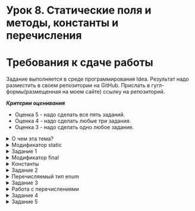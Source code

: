 # Урок 8. Статические поля и методы, константы и перечисления


# Требования к сдаче работы
Задание выполняется в среде программирования Idea. Результат надо разместить в своем репозитории на GitHub.
Прислать в гугл-формы(размещенная на моем сайте) ссылку на репозиторий.


***Критерии оценивания***
* Оценка 5 - надо сделать все пять заданий.
* Оценка 4 - надо сделать любые три задания.
* Оценка 3 - надо сделать одно любое задание.

<details>

<summary>О чем эта тема?</summary>

> Вы уже знакомы с модификаторами доступа ```public```, ```private```, 
> ```protected```, ```default```. > В Java есть ещё одна группа 
> ключевых слов, которую принято называть другими модификаторами (англ. non-access modifiers — «модификаторы не-доступа»). Они уведомляют JVM об особом поведении класса, метода или переменной. 

![S3_02_1695902792.png](L8%2FS3_02_1695902792.png)

В этой теме вы изучите два самых популярных модификатора этой группы 
— ```final``` и ```static```. 
А ещё вы узнаете: 
- какие есть особенности при работе со ```static```-полями и методами;
-  что такое enum и для чего он используется;
- как создать своё перечисление и использовать его элементы в конструкции ```switch```;
- как объявить константу.
</details>

<details>

<summary>Модификатор static</summary>

# Модификатор static

Вы уже встречали модификатор ```static``` (англ. «статический», «неподвижный»), 
когда объявляли метод ```main()```. Из этого урока вы узнаете, 
почему ```static``` обязателен для ```main()```, 
в каких случаях его нужно применять к другим методам и что будет, 
если добавить ```static``` в объявлении переменной.

## Переменная с модификатором static
Переменная, объявленная внутри класса с модификатором ```static```, называется **статической**, 
потому что она привязана исключительно к самому классу и существует независимо от 
его экземпляров. 

Если значение обычной переменной можно менять у каждого из объектов 
по отдельности, то статическая переменная является общей для всех экземпляров класса. 

Это значит, что:
- внутри класса существует только одна копия статической переменной;
- на её значение ссылаются все экземпляры класса;
- если изменить значение статической переменной, оно изменится у всех объектов класса.

Чтобы сделать переменную статической, при её объявлении нужно добавить слово ```static```. 
Модификатор доступа может быть любым: public, private или protected. 
Например, создадим статическую переменную, которая будет хранить значение, 
равное количеству крыльев у класса ```Bird``` (англ. «птица»):
```java
public class Bird {
    public static int numberOfWings = 2;
}
```
Теперь у экземпляров класса ```Bird``` будет по два крыла. 
Если мы увеличим значение статической переменной ```numberOfWings``` в два раза,
то количество крыльев удвоится одновременно у всех объектов. 
А без модификатора ```static``` нам пришлось бы менять значение переменной 
в каждом из них по отдельности. Или останавливать программу, вносить правку в код 
и запускать всё заново.

Обращаться к статическим переменным нужно через имя класса — в формате

```<имя класса>.<имя переменной>```. 

Ведь статическая переменная относится не к конкретному экземпляру, а к самому классу:

```java
public class Practicum {

    public static void main(String[] args) {
        Bird.numberOfWings = 4;
    }
}
```

Теперь добавим в класс ```Bird``` статическую переменную `count` и будем увеличивать её 
значение на единицу при создании нового объекта. 

Так как переменная `count` **статическая**, при создании нового объекта в конструкторе класса `Bird` её значение не перезаписывается заново, а увеличивается на единицу:

Запустите код. Затем уберите ключевое слово static и проверьте, изменился ли результат.

```java
public class Practicum {
    public static void main(String[] args) {

        Bird tweety = new Bird();
        Bird pepper = new Bird();
        Bird flossie = new Bird();
    }
}

class Bird {

    private static int count = 0;

    Bird() {
        count++;
        System.out.println("Количество созданных объектов: " + count);
    }
}
```
```commandline
Результат
Количество созданных объектов: 1

Количество созданных объектов: 2

Количество созданных объектов: 3
```
Итак, переменную нужно делать **статической**, если:
- её значение не зависит от объектов (например, в коде будильника «Бодрое утро»
всем объектам пригодится одинаковый параметр — название приложения, 
поэтому его можно записать в статическую переменную ```static String nameOfApp = "Бодрое утро");```
- её значение будет совместно использоваться всеми объектами одного класса (например, в статической переменной удобно хранить переключатель состояния персонажей: если в компьютерной игре применить к противникам эффект заморозки, все они должны одновременно замереть).

## Метод с модификатором static
```Static```-метод так же, как и ```static```-переменная, принадлежит классу, 
а не конкретному экземпляру, и может использоваться без создания объекта. 
Для того чтобы создать свой статический метод, достаточно при его объявлении 
добавить ключевое слово ```static```:

```java
public static void method() {
} 
```
Внутри класса к **статическому** методу можно обратиться так же, как к обычному, — по имени. 
А для внешнего вызова можно обратиться через имя класса ```<имя класса>.<имя метода>```.

Например, у класса ```Integer``` есть статический метод ```max(int a, int b)```, 
который определяет наибольшее из двух переданных чисел. Вот как его можно применить в коде:
```java
public class Practicum {

    public static void main(String[] args) {
        int max = Integer.max(5, 7);

        System.out.println(max);
    }
}
```

Чаще всего статические методы применяются в утилитарных _(англ. utility — «полезный»)_ 
задачах — они отвечают за выполнение полезных действий, которые не меняют состояние объекта. 
Например, в стандартной библиотеке Java есть класс ```Arrays``` (англ. «множества»). 

Внутри него можно найти статические методы для работы с массивами: сортировку, поиск, сравнение и другие. 
Представим, что у нас есть массив ```int[] buses``` (англ. _bus_ — «автобус») с номерами междугородных автобусов,
которые ездят из Ярославля в Кострому. 
Для вывода на экран всех значений воспользуемся статическим методом ```Arrays.toString(int[] a)```:

```java
import java.util.Arrays;

public class Practicum {

    public static void main(String[] args) {
        int[] buses = {123, 29, 500, 738, 960};
        System.out.println(Arrays.toString(buses));
    }
}
```

## Ограничения статических методов
1. >Статический метод может обращаться только к статическим переменным или методам
```java
public class Practicum {
    String aphorism = "Не рискуя, мы рискуем в сто раз больше.";

    public static void main(String[] args) {
        System.out.println(aphorism);
    }
}
```
Если запустить этот код, то будет получена ошибка. Нестатическая переменная `aphorism` так же, 
как и любая обычная переменная класса, находится внутри объекта. 
Обратиться к ней можно только через ссылку на этот экземпляр. 
А при вызове статического метода ссылка на объект не передаётся. 
Поэтому программа завершилась с ошибкой: “Non-static field ```aphorism``` cannot be referenced from a static context” 
(англ. «На нестатическое поле ```aphorism``` нельзя ссылаться из статического контекста»). 

Если сделать обычную переменную aphorism (англ. «афоризм») статической и запустить код ещё раз, то ошибки уже не будет.
```java
public class Practicum {
    static String aphorism = "Не рискуя, мы рискуем в сто раз больше.";

    public static void main(String[] args) {
        System.out.println(aphorism);
    }
}
```

2. > @Override и static несовместимы

Ещё одно правило: переопределять статические методы нельзя. 
Но вы можете объявить статический метод с одинаковой сигнатурой в родительском классе и классе-наследнике. 
Это один из вариантов сокрытия (_hiding_) — вы уже сталкивались с этим явлением в теме про наследование.

3. > Ключевые слова ```this``` и ```super``` запрещены в ```static```-методах

И последнее ограничение: внутри статического метода нельзя использовать ключевые слова ```this``` и ```super```. 
Потому что они относятся к конкретным объектам класса, 
а ```static```-методы — к самому классу.

Предположим, нам нужно создать класс для хранения фамилии и имени.
И в нём должен быть метод ```parse```, который на вход принимает строку, 
а на выходе возвращает объект класса ```PersonName```.

```java
public class PersonName {

    private String lastName;
    private String firstName;

    // возвращает PersonName из заданной строки:
    public static PersonName parse(String fullName) {
        /* Метод разделяет (англ. split) строку по символу пробела.
        В результате в переменной parts будет массив из двух элементов: фамилия, имя*/ 
        String[] parts = fullName.split(" "); 

        this.lastName = parts[0];
        this.firstName = parts[1];
        
        return this;
    }
}

```

Такой код не скомпилируется. 
Возникнет ошибка: “```PersonName.this``` cannot be referenced from a static context” 
(англ. «Нельзя ссылаться из статического контекста на ```PersonName.this```»).
Чтобы этот код выполнился, необходимо добавить явное создание объекта:

```java
public class Practicum {

    public static void main(String[] args) {
        PersonName name = PersonName.parse("Добронравова Юлия");

        System.out.println(name.getFullName());
    }
}

class PersonName {

    private String lastName;
    private String firstName;

    public PersonName(String lastName, String firstName) {
        this.lastName = lastName;
        this.firstName = firstName;
    }

    public String getFullName() {
        return lastName + " " + firstName;
    }

    public String getFirstName() {
        return firstName;
    }

    // возвращает PersonName из заданной строки:
    public static PersonName parse(String fullName) {
        String[] parts = fullName.split(" ");

        return new PersonName(parts[0], parts[1]);
    }
}
```

## Статический импорт

К переменным и методам с модификатором ```static``` можно обращаться ещё одним способом —
через **_статический импорт_** (англ. ```static import```). 
Благодаря ему со статическими переменными и методами другого класса можно работать как с внутренними.

Например, в этой программе для вычисления площади круга 
мы обращаемся к статической переменной PI на уровне класса:

```java
public class Practicum {
   public static void main(String args[]) {
      int radius = 5;
      double area = Math.PI * (radius * radius); // обращение к переменной PI
      System.out.println("Площадь круга равна: " + area);
   }
}
```
А вот эта же программа, но со статическим импортом:

```java
import static java.lang.Math.PI;

public class Practicum {
   public static void main(String args[]) {
      int radius = 5;
      double area = **PI** * (radius * radius); // обращение к переменной PI
      System.out.println("Площадь круга равна: " + area);
   }
}
```

Благодаря статическому импорту мы смогли обратиться к статической переменной ```PI``` не через класс, а как к обычной переменной. 

Будьте аккуратны: излишне частое использование статического импорта внутри одного куска кода может
сделать программу нечитаемой и неподдерживаемой. 
Используйте ```import static```, только когда вам нужен частый доступ к статическим членам из одного или двух классов. 

## Модификатор ```static``` перед методом ```main()```

JVM выполняет код, начиная с метода ```main()``` — это одно из основных соглашений, принятых разработчиками. 
Если бы не ```main()```, нам приходилось бы для каждой программы указывать метод старта. 

А слово ```static``` необходимо для того, чтобы проект мог запускаться без объектов. 
Иначе нужно было бы каждую программу сопровождать пояснениями о том, какие параметры передавать в конструкторы экземпляров. 

Каждый из модификаторов метода ```public static void main(String[] args)``` обязателен. 
Если не указать ```static```, программа будет скомпилирована без каких-либо ошибок.
Но потом, во время выполнения, JVM будет искать метод `main()` с уровнем доступа `public`, статический,
с типом возвращаемого значения `void` и массивом `String` в качестве аргумента. 

Если такой метод не будет найден, выполнение прервётся с ошибкой: 
“Main method not found in class `A`, please define the main method as: `public static void main(String[] args)`”
(англ. «Ошибка: основной метод не найден в классе `A`. Пожалуйста, определите основной метод как: 
`public static void main(String[] args)`»).



</details>

<details>

<summary>Задание 1</summary>

>Перед вами кусок кода компьютерной игры про Средневековье. 
> В ней есть много разных локаций, в том числе — смешанные леса с хвойными и лиственными деревьями. 
> Вам нужно создать симулятор такого леса, поселить в нём зайцев-беляков. 
> Обратите внимание, что цвет шести у всех зайцев  ```color``` меняется в зависимости от времени года 
> ```season```: зимой — белый, летом — серо-рыжий.
- класс `Practicum`
```java
import java.util.ArrayList;

public class Practicum {

    public static void main(String[] args) {
        ArrayList<MountainHare> hares = new ArrayList<>();
        hares.add(new MountainHare(4, 4.4, 120));
        hares.add(new MountainHare(7, 3.6, 150));
        hares.add(new MountainHare(1, 2.3, 100));

        System.out.println("В лесу лето!");
        // создайте объект "летний лес с зайцами"
       
        System.out.println("Список зайцев:");
        // напечатайте список всех зайцев

        System.out.println("В лесу зима!");
        // поменяйте время года на зиму

		System.out.println("Список зайцев:");
        // напечатайте список всех зайцев
    }

}
```

- класс `MountainHare`
```java
public class MountainHare {

    // добавьте переменные и конструктор

    @Override
    public String toString() {
        return "Заяц-беляк: " +
            "age=" + age +
            ", weight=" + weight +
            ", jumpLength=" + jumpLength +
            ", color=" + color +
            '.';
    }
}
```

- класс `Forest`
```java
import java.util.ArrayList;

public class Forest {
private ArrayList<MountainHare> hares;

    // объявите недостающие переменные и добавьте конструктор

    // добавьте метод setSeason(String newSeason)
    // в этом методе реализуйте логику смены цвета шубок зайцев-беляков

	    // добавьте метод printHares()
    
}
```
### Подсказки

- Так как цвет шерсти у всех зайцев одинаковый и меняется одновременно, 
переменная `color` должна быть статической. А остальные параметры индивидуальны для каждого зайца.
- Время года одинаково для всех лесов смешанного типа, 
поэтому переменная `season` должна быть статической. 
Чтобы запретить смену времени года без изменения цвета шубок, 
необходимо объявить эту переменную с модификатором `private`.
- Метод `setSeason(String newSeason)` должен быть статическим,
так как смена времени года не зависит от конкретного объекта леса. 
В этом методе реализуйте логику смены цвета шубок зайцев-беляков: 
если время года — `"зима"`, то цвет зайцев — `"белый"`, а иначе — `"серо-рыжий"`.
- Команда автогенерации `alt+Insert` (`⌘ + N`— для Mac OS X) поможет с конструкторами и сеттером.
- Печать списка зайцев можно реализовать с помощью цикла `for` по списку `(MountainHare hare : hares)`.
- Для того чтобы создать летний лес, воспользуйтесь сеттером и поменяйте сезон на `"лето"`.

</details>

<details>

<summary>Модификатор final</summary>

Одни элементы кода могут обновлять свои значения — например, обычные и ```static```-переменные,
а другие должны оставаться неизменными. Для всего, что в программе менять нельзя, 
есть модификатор ```final``` (англ. «окончательный»).
Рассмотрим разницу между обычной переменной и ```final``` на примере птиц. 
Живая птица находится в постоянном движении. Она летает, поёт и меняет цвет оперения. 
Эти характеристики удобнее всего хранить в обычных переменных.
Другое дело — бронзовая птица. Статуэтки не меняются, и в этом их ценность. 
Если мы хотим, чтобы такая птица «застыла» в нашем коде, 
её положение нужно записать в `final`-переменную.

### Переменная с модификатором `final`
Если при объявлении переменной добавить модификатор `final`,
то после инициализации её значение станет окончательным — изменить его будет нельзя. Например:

```java
public class Practicum {
 
    public static void main(String[] args) {
        final String figureOfEarth = "spherical"; // инициализация final-переменной 
        figureOfEarth = "flat"; // попытка изменить значение final-переменной

        System.out.println(figureOfEarth);
    }
}

```
Такая программа вызовет ошибку, поскольку идет попытка присвоить новое значение `final`-переменной.
```
submission/Practicum.java:5: error: cannot assign a value to final variable figureOfEarth

        figureOfEarth = "flat"; // попытка изменить значение final-переменной

        ^

1 error
```
> Мы попытались присвоить переменной `figureOfEarth` (от англ. «форма Земли») 
> новое значение `"flat"`, и программа завершила работу с ошибкой. 
> Потому что `figureOfEarth` — это `final`-переменная, а значит, она может быть проинициализирована только один раз.


Для переменных с примитивным типом это правило работает всегда. Если же `final`-переменная ссылается на объект,
то ситуация более сложная:
- состояние объекта менять можно;
- а вот присваивать `final`-переменной другой объект нельзя.

Запустите программу и посмотрите, как меняется состояние объекта,
на который ссылается `final`-переменная `incomeBook` (от англ. «книга доходов»):
```java
import java.util.ArrayList;
import java.util.List;

public class Practicum {

    public static void main(String[] args) {
				
				// инициализация final-переменной:
        final List<Integer> incomeBook = new ArrayList<>();
        
        System.out.println(sum(incomeBook));

        // изменение состояния объекта:
        incomeBook.add(4300);
        incomeBook.add(1500);

        System.out.println(sum(incomeBook));
    }

    public static int sum(List<Integer> list) {
        int sum = 0;

        for (int i : list) {
            sum = sum + i;
        }

        return sum;
    }
}

```
Попробуем переменной `incomeBook` после её инициализации присвоить другой объект.
Например, добавим строку: `incomeBook` = new ArrayList<>();.
```java
import java.util.ArrayList;
import java.util.List;

public class Practicum {

    public static void main(String[] args) {
				
				// инициализация final-переменной:
        final List<Integer> incomeBook = new ArrayList<>();
        
        System.out.println(sum(incomeBook));

        // изменение состояния объекта:
        incomeBook.add(4300);
        incomeBook.add(1500);
        incomeBook = new ArrayList<>(); // попытка final-переменной присвоить новый объект 
        System.out.println(sum(incomeBook));
    }

    public static int sum(List<Integer> list) {
        int sum = 0;

        for (int i : list) {
            sum = sum + i;
        }

        return sum;
    }
}
```
> при запуске этой программы мы получим ошибку, так как пытаемся `final`-переменной присвоить новый объект


```
submission/Practicum.java:16: error: cannot assign a value to final variable incomeBook

        incomeBook = new ArrayList<>();

        ^

1 error
```


Переменную с модификатором `final` необязательно инициализировать сразу.
Это можно сделать в любой момент после её объявления и до первого применения в коде.
Будьте аккуратны: любое присвоенное ей значение станет финальным.
Например, добавим инициализацию переменной `yearOfBirth` (от англ. «год рождения») после объявления:

```java
import java.util.ArrayList;
import java.util.List;

public class Practicum {

    public static void main(String[] args) {
        final int yearOfBirth; // объявление final-переменной
        yearOfBirth = 1989;
        System.out.println("Я родился в " + yearOfBirth + " году."); // первое применение final-переменной
    }
}

```

Есть ещё одно правило. Переменная с модификатором `final` уровня класса обязательно должна 
быть проинициализирована:
- при объявлении — если значение для всех объектов одинаково;
- или в теле конструктора — если значение для каждого экземпляра класса уникально.

При этом и в том, и в другом случае у каждого из объектов будет своё финальное поле,
а не общее, как в случае с модификатором `static`.

Если вы запустите этот код, возникнет ошибка.
```java
public class Practicum {

    private final int busTicket = 990;
    private final int airplaneTicket;
    private final int trainTicket;

    public Practicum() {
        this.airplaneTicket = 3590;
    }

    public int getTotalPrice() {
        return busTicket + airplaneTicket + trainTicket;
    }

    public static void main(String[] args) {
        Practicum practicum = new Practicum();
        System.out.println("Расходы на транспорт в путешествии: " + practicum.getTotalPrice() + " р.");
    }
}
```
Появится ошибка, поскольку мы пытаемся обратиться к значению переменной `trainTicket`, которая не проинициализирована.
```
submission/Practicum.java:9: error: variable trainTicket might not have been initialized

    }

    ^

1 error

```
На практике такой вариант инициализации финальных переменных уровня класса, 
как у  `busTicket` из примера выше, встречается редко. 
Обычно такие переменные инициализируют значением из входных параметров конструктора.

### Метод с модификатором `final`

Модификатор `final` защищает метод от переопределения в подклассе. 
Это значит, что реализация метода самодостаточна и завершена — 
дорабатывать или менять его в дочернем классе нельзя.
Допустим, у нас есть класс `Bicycle` (англ. «велосипед»). 
От него можно унаследовать подклассы для велосипедов с разными спецификациями:
- спортивных или шоссейных;
- двух-, трёх- или четырёхколёсных и т. д.

Но независимо от вида велосипеда, он обязательно должен делать две вещи:
- снижать скорость — если велосипедист нажимает на тормоз,
- и разгоняться — если активно крутятся педали.

Поэтому метод торможения `applyBrake` и 
метод разгона `speedUp` можно объявить с модификатором `final`, 
чтобы их нельзя было переопределить.

```java
public class Bicycle {
    
    protected int speed;
        
    public final void applyBrake() {
        speed--;
    }
        
    public final void speedUp() {
        speed++;
    }
}
```

А вот к `private`-методам применять ключевое слово `final` 
не нужно — их и без него никогда и нигде нельзя переопределять. 
К конструктору тоже нет необходимости добавлять `final`,
потому что он никогда не наследуется.

### Класс с модификатором `final`

Чтобы запретить наследование класса, объявите его `final`. 
Тогда создать от него подклассы будет невозможно.

Посмотрите на этот код:

```java
public final class Bicycle {
}

public class MountainBike extends Bicycle {
} 
```

Так как класс `Bicycle` объявлен с модификатором `final`, от него нельзя наследоваться.

На этапе компиляции программа завершится с ошибкой:
“Cannot inherit from final `Bicycle`” (англ. «У класса `Bicycle` не может быть подклассов».)

А ещё все его методы тоже становятся `final`. Это логично: раз от класса нельзя ничего наследовать, то и переопределить его методы не получится.

> 📌 Если автор кода создал класс с модификатором `final`, 
> значит, он хотел, чтобы его структура оставалась 
> постоянной из соображений логики или безопасности.

Вы уже встречались с `final`-классами. 
Как правило, это классы-обёртки: `Integer`, `Boolean`, `Double` и другие.
</details>

<details>
<summary>Константы</summary>

Переменная — не единственный способ хранения данных в программе. 
Есть ещё «постоянная», или **константа** (англ. _constant_), — она называется так, потому что изменить её значение во время работы программы невозможно.

Вы наверняка встречались с константами в школе — на уроках математики, химии или физики. 
Там константами называются величины, которые не меняются никогда: 
скорость света в вакууме или число π.


В отличие от них, константы в программировании постоянны 
только во время выполнения программы. Например, в коде онлайн-магазина может б
ыть константа для хранения минимальной суммы заказа: `MIN_ORDER_PRICE = 1000;`.
Если через год количество покупателей вырастет и затраты на логистику снизятся, 
эту сумму можно будет уменьшить. Разработчик просто заменит в коде
значение константы `MIN_ORDER_PRICE = 500;` и выпустит новую версию приложения.

В этом уроке мы расскажем о том, как создавать и правильно применять константы.

### Как сделать переменную константой

В стандартной библиотеке Java есть много констант. Вот некоторые из них:
* `MIN_VALUE` (минимальное значение) и `MAX_VALUE` (максимальное значение) класса `Integer`,
* `TRUE` и `FALSE` класса `Boolean` и многие другие.

Программист может не только обращаться к стандартным константам, «зашитым» в язык программирования, но и создать свои.

Константа в Java — это статическое финальное поле. 
Чтобы его создать, примените модификаторы static и final. 
И обязательно инициализируйте его при объявлении. Делается это так:

```java
static final тип ИМЯ_КОНСТАНТЫ = значение; // объявление и инициализация константы
```
> Если не инициализировать `static final` константу сразу — произойдёт ошибка компиляции.

При этом порядок написания модификаторов не имеет значения: `static final` или `final static`.
И в том, и в другом случае мы получим константу.

```java
public static final double PI = 3.14; // объявление и инициализация числа π 
```
Для имён констант в Java принято использовать стиль **SCREAMING_SNAKE_CASE** 
(англ. «регистр кричащей змеи») — слова внутри имени пишутся в верхнем регистре 
и разделяются символом подчёркивания. 
Благодаря этому константы можно быстро отличить от обычных переменных:

```java
static final int MAX_VALUE = 1000; //это константа
static final String PLAN_IDENTIFICATOR = "planId"; // и это константа

final double length = 4.5; // финальная переменная
boolean isCompleted = false; // логическая переменная
```
![img.png](img.png)


Переменную с модификатором `final` тоже можно назвать **константой**. 
Она константна на уровне отдельных объектов, при этом её значение для каждого из них может быть разным.

Например, в классе `Cat` можно создать финальную переменную `final String furColor;`.
В конструкторе объектов у `firstCat` ей будет присвоено значение `"grey"`, а у `secondCat` — `"white"`. 
И в том, и в другом случае переменная `furColor` — неизменяемая, 
но значения у неё при этом разные.

А константы, которые объявляются через `static final`, общие для всех объектов.
У того же класса `Cat` может быть константа `static final SOUND = "МЯУ!"`, и она будет храниться в единственном экземпляре для всех объектов класса.

![img_1.png](img_1.png)

### Значения констант

В константе может храниться не только единичное значение, 
но и полноценное выражение, включающее обращения к другим статическим полям или вызовы статических методов. Такие выражения помогают улучшить читаемость кода.

Представьте, что вы участвуете в разработке приложения, 
с помощью которого можно бронировать отели по всему миру и оставлять о них отзывы. 
Вам нужно поставить ограничение на максимальный размер загружаемого фото — 5 Мбайт. 
В Java основная единица измерения при работе с файлами — байт, 
поэтому допустимый размер файла необходимо преобразовать в байты.
Есть два основных варианта действий:

* завести константу с единичным значением: `static final int MAX_FILE_SIZE = 5242880;`
* или поместить в неё выражение: `static final int MAX_FILE_SIZE = 5 * 1024 * 1024;`.

В первом случае программисту придётся посчитать значение в калькуляторе и 
вписать это огромное число в константу. 
А тот, кто будет работать с кодом после него, вряд ли сможет сразу понять, 
сколько мегабайтов прячется за этими цифрами.

Если же в константу `MAX_FILE_SIZE` записать выражение, 
оно вычислится один раз и сохранится в памяти компьютера. 
Любой программист, которому потом понадобится уточнить, 
каким может быть максимальный размер файла, 
сразу поймёт, что это 5 Мбайт. Ещё один плюс: изменить значение такой константы очень легко. 
Например, чтобы увеличить её до 10 Мбайт, достаточно заменить в выражении `5` на `10`. 
И никакой калькулятор не нужен!

### Применение
Константы помогают бороться с **магическими**, 
то есть не понятно что означающими числами (от англ. _magic numbers_) в коде.
Посмотрите на этот метод:

```java
public class Registration {

    public void validateCredentials(String phone, String password) {
        if (phone.length() != 11) {
            System.out.println("Введите номер в формате 7xxxxxxxxxxx, где x - любая цифра.");
        }
        if (password.length() < 8) {
            System.out.println("Минимальная длина пароля: 8 знаков.");
        }
    }
}
```

В нём есть две проблемы:
* Во-первых, чтобы понять, что такое 11 и 8, вам нужно прочитать весь код. 
Это и есть магические числа.
* Во-вторых, если мы захотим изменить одно из них, например, 
значение минимальной длины пароля, нужно будет искать это число и менять его во всём коде. 
Потому что это значение используется не только в условии оператора `if`, 
но и в сообщении, которое выводится на экран пользователя. А теперь представьте,
что у вас не два магических числа, а несколько десятков, и все они разбросаны по
разным строчкам кода.
* 

Чтобы исправить это, нужно добавить в метод константы с подходящими именами.

Вынесем магические числа в константы с именами `MIN_PASSWORD_LENGTH` и `PHONE_LENGTH`.

```java

public class Registration {
   public static final int MIN_PASSWORD_LENGTH = 8;
  public static final int PHONE_LENGTH = 11;
    public static void validateCredentials(String phone, String password) {
        if (phone.length() != PHONE_LENGTH) {
            System.out.println("Введите номер в формате 7xxxxxxxxxxx, где x - любая цифра.");
        }
        if (password.length() < MIN_PASSWORD_LENGTH) {
            System.out.println("Минимальная длина пароля: 8 знаков.");
        }
    }

    public static void main(String[] args) {
        validateCredentials("7901000000", "Qwerty");
    }
}

```

Обратите внимание, что строки из метода `println()` в общем случае не выносятся в константы, 
потому что их назначение и так понятно. 
Но если какой-то текст в программе повторяется слишком часто, то можно и его сделать константой.

</details>

<details>
<summary>Задание 2</summary>

Во всех банковских приложениях есть возможность перевода денег. 
Как правило, прежде чем выполнить перевод, система должна проверить, 
правильно ли введены все необходимые данные.
Ваша задача — реализовать класс `TransactionValidator`, 
в котором будет находиться логика проверки суммы перевода. 
Минимальная сумма перевода — `MIN_AMOUNT` (1 р.), 
максимальная сумма перевода — `MAX_AMOUNT` (5000 р.).

### Practicum
```java
import java.util.Scanner;

public class Practicum {

    public static void main(String[] args) {
        Scanner scanner = new Scanner(System.in);

        System.out.println("Пожалуйста, введите сумму перевода в рублях.");
        // считайте сумму перевода при помощи scanner.nextDouble()

        boolean isValid = ... // добавьте вызов метод isValidAmount
        if (isValid) 
            System.out.println("Спасибо! Ваш перевод на сумму " + amount + " р. успешно выполнен.");
        }
    }
}
```
### TransactionValidator
```java
public class TransactionValidator {
    // объявите константы

    // объявите метод isValidAmount()
    // внутри метода добавьте проверки на минимальную и максимальную сумму перевода
    System.out.println("Минимальная сумма перевода: " + ... + " р. Попробуйте ещё раз!");
    System.out.println("Максимальная сумма перевода: " + ... + " р. Попробуйте ещё раз!");
}

```


### Подсказки

* Метод `isValidAmount` нужно сделать статическим.
* Метод `isValidAmount` на вход будет принимать сумму перевода, а на выходе возвращать `true`, если все проверки успешно пройдены, или `false`, если обнаружены ошибки.
* Для объявления констант используйте модификаторы `public static final`.
* Сумма перевода может содержать цифры после запятой.
* Константы должны быть не только в выражении `if`, но и в сообщениях об ошибке.

</details>

<details>
<summary>Перечисляемый тип enum</summary>


Кроме примитивов и классов, в Java есть специальный тип данных, 
который называется **перечисление** (англ. _enumerated type_, «перечисляемый тип»).
Он нужен для хранения множества значений — но не любого, а ограниченного.

Вот примеры таких ограниченных множеств: четыре времени года, семь нот, четыре стороны света, 
семь дней недели, двенадцать месяцев и так далее. 
В этом уроке вы научитесь создавать перечисления и узнаете, как с ними работать.

### Как создать перечисление
Для объявления перечисления применяется ключевое слово `enum`. 
После него пишется имя в UpperCamelCase, 
а затем в фигурных скобках перечисляются элементы ограниченного множества — списком, 
через запятую.
Например, перечисление дней недели выглядит так:

```java
public enum DayOfWeek {
    MONDAY,
    TUESDAY,
    WEDNESDAY,
    THURSDAY,
    FRIDAY,
    SATURDAY,
    SUNDAY
}
```
Все элементы перечисления принято писать как константы: 
в верхнем регистре, разделяя слова внутри названий символами подчёркивания.
Дело в том, что перечисляемый тип по сути — это и есть список логически связанных констант. 
Ведь количество сторон света или времён года вряд ли когда-нибудь изменится.

Поэтому иногда значения перечисления так и называют: константы перечисления. 
Каждая из них — `static final` и не может быть изменена после создания.
![img_2.png](img_2.png)

Создадим перечисление `TrafficLight`, состоящее из трёх сигналов стандартного светофора:
красного (red), жёлтого (yellow) и зелёного (green).
```java
// объявите перечисление
enum TrafficLight {
    RED,
    YELLOW,
    GREEN
} 

```

Чтобы создать перечисление в IntelliJ IDEA:
* в структуре текущего проекта выберите New → Java Class;
* в появившемся окне введите имя нового файла (оно должно совпадать с названием перечисления) и выберите тип Enum.

![img_3.png](img_3.png)

### Переменная с типом `enum`
Так же, как создаются переменные с типом `String` или `int`, 
можно создавать переменные с типом объявленного перечисления. 
В такой переменной можно, например, хранить жанр фильма.


```java

public class Film {
    String title;
    FilmGenre genre;
}

enum FilmGenre {
    FAMILY, // семейный
    COMEDY, // комедия
    DOCUMENTARY, // документальный
    DRAMA, // драма
    HORROR, // фильм ужасов
    FANTASY, // фантастический
    THRILLER // триллер
}

```

Значение переменной `genre`, как и других переменных c типом `enum`, 
нужно инициализировать в упрощённом виде — без оператора `new`.
```java
FilmGenre genre = FilmGenre.COMEDY;

```

Это связано с тем, что переменной с типом enum можно присвоить только то значение,
которое определено в перечислении, а значит, 
существует в единственном экземпляре на всю программу. 
В примере с фильмами переменной genre можно присвоить
только одно из значений перечисления `FilmGenre`.

Элементы перечисления можно сравнивать друг с другом с помощью оператора `==`. 
На этом строится фильтр фильмов по определённому жанру:

```java
import java.util.ArrayList;

public class Practicum {

    public static void main(String[] args) {
        ArrayList<Film> films = new ArrayList<>();
        films.add(new Film("Зелёная миля", FilmGenre.DRAMA));
        films.add(new Film("Побег из Шоушенка", FilmGenre.DRAMA));
        films.add(new Film("Властелин колец: Братство Кольца", FilmGenre.FANTASY));
        films.add(new Film("Король Лев", FilmGenre.FAMILY));

        filterByGenre(films, FilmGenre.FAMILY);
    }

    // метод для фильтрации списка фильмов по жанру:
    public static void filterByGenre(ArrayList<Film> films, FilmGenre genre) {
        for (Film film : films) {
            // Сравнение жанра фильма из списка с искомым жанром:
            if (film.getGenre() == genre) {
                System.out.println(film.getTitle());
            }
        }
    }
}

class Film {
    private String title;
    private FilmGenre genre;

    public Film(String title, FilmGenre genre) {
        this.title = title;
        this.genre = genre;
    }

    public String getTitle() {
        return title;
    }

    public FilmGenre getGenre() {
        return genre;
    }
}

enum FilmGenre {
    FAMILY, // семейный
    COMEDY, // комедия
    DOCUMENTARY, // документальный
    DRAMA, // драма
    HORROR, // фильм ужасов
    FANTASY, // фантастический
    THRILLER // триллер
}

```
```
Результат
Король Лев
```

</details>

<details>
<summary>Задание 3</summary>
Перед вами часть программы для хранения списка задач с приоритетом. Приоритет (англ. _task priority_) может быть:
* высокий (англ. high) — `TaskPriority.HIGH`,
* средний (англ. medium) — `TaskPriority.MEDIUM`,
* низкий (англ. low) — `TaskPriority.LOW`.
Вам нужно реализовать поиск задач с наивысшим приоритетом из предложенного списка.

### class Practicum
```java
// импортируйте нужные пакеты

public class Practicum {

    public static void main(String[] args) {
        ArrayList<Task> tasks = new ArrayList<>();
        tasks.add(new Task(TaskPriority.HIGH, "Оплатить интернет."));
        tasks.add(new Task(TaskPriority.LOW, "Сходить в парикмахерскую."));
        tasks.add(new Task(TaskPriority.MEDIUM, "Выбрать подарок подруге на ДР."));
        tasks.add(new Task(TaskPriority.MEDIUM, "Купить билеты в театр."));
        tasks.add(new Task(TaskPriority.HIGH, "Посетить вебинар по английскому языку."));
        tasks.add(new Task(TaskPriority.LOW, "Купить пылесос."));

        System.out.println("Задачи с наивысшим приоритетом на сегодня:");
        ... // цикл for для поиска задач
    }
}
```
### class Task
```java
public class Task {

    ... // добавьте переменную priority с приоритетом задачи
    private String description;

    ...// добавьте конструктор класса

    ... // добавьте метод get для приоритета

    public String getDescription() {
        return description;
    }
}
```

### перечисление TaskPriority
```java
... // добавьте перечисление TaskPriority
```


### Подсказки

* Для работы со списками вам понадобятся импортировать класс `ArrayList`.
* Для хранения значений приоритета создайте перечисление `TaskPriority`.
* Цикл `for` поможет перебрать все дела в списке.
* Для поиска задач с максимальным приоритетом `TaskPriority.HIGH`воспользуйтесь оператором `==`.

</details>

<details>
<summary>Работа с перечислениями</summary>

Итак, перечисления помогают группировать логически связанные 
значения и повышают читаемость кода. 
А ещё с ними удобно работать — благодаря нескольким 
стандартным методам и оператору `switch`. 

### Добавляем методы
#### Методы класса `object`
Все методы класса `Object` — `toString()`, `getClass()`, `hashCode()` и другие — можно
применять и к `enum`.
Отдельно отметим метод `equals()`. Рассмотрим его на примере программы, 
которая хранит график работы музея «Эрмитаж»:
* вторник, четверг, воскресенье с 11:00 до 19:00;
* среда, пятница, суббота — с 11:00 до 20:00;
* понедельник — выходной.

```java
public class Practicum {

    public static void main(String[] args) {
        printHoursForDay(DayOfWeek.FRIDAY);
    }

    public static void printHoursForDay(DayOfWeek day) {

        if (DayOfWeek.TUESDAY.equals(day) || DayOfWeek.THURSDAY.equals(day) 
            || DayOfWeek.SUNDAY.equals(day)) {
            
            System.out.println("В этот день музей работает с 11:00 до 19:00. Ждём вас!");
        } else if (DayOfWeek.WEDNESDAY.equals(day) || DayOfWeek.FRIDAY.equals(day) 
            || DayOfWeek.SATURDAY.equals(day)) {
            
            System.out.println("В этот день музей работает с 11:00 до 20:00. Ждём вас!");
        } else {
            System.out.println("Понедельник — выходной. Будем рады видеть вас в другой день!");
        }
    }
}

enum DayOfWeek {

    MONDAY,
    TUESDAY,
    WEDNESDAY,
    THURSDAY,
    FRIDAY,
    SATURDAY,
    SUNDAY
}
```
> Если заменить метод `equals()` на оператор ==, то результат не изменится.
> Метод `equals()` в данном случае совпадает с оператором `==`. 
> Дело в том, что каждая из констант перечисления хранится 
> в единственном экземпляре. 
> Поэтому если создать несколько переменных со значением, 
> например, `Color.GREEN,` 
> все они будут ссылаться на один и тот же элемент перечисления —
> `GREEN` (а оператор == как раз это и проверяет).

>💡 Нельзя однозначно сказать, что лучше использовать: 
> equals() или ==. И у того, и у другого варианта есть свои плюсы и минусы, 
> и среди разработчиков нет единого мнения. 
> Сторонники equals() говорят о том, что любой элемент enum — это объект, 
> соответственно, сравнивать его значения нужно как объекты. 
> Сторонники == в свою очередь парируют, 
> что оператор сравнения повышает читаемость.


Есть небольшой нюанс в том, как ведут себя эти методы при работе с `null`: 
если сравнивать объект с элементом перечисления через метод,
то `equals` всегда должен быть вызван у элемента перечисления, 
а не у объекта, с которым мы этот элемент пытаемся сравнить. 
Иначе возникнет ошибка `NullPointerException`.
Запустите код и убедитесь, что произойдёт ошибка. 
```java
public class Practicum {

    public static void main(String[] args) {
        TrafficLight t = null;
        tryToCrossStreet(t);
    }

    public static void tryToCrossStreet(TrafficLight light) {
        if (light.equals(TrafficLight.GREEN)) {
            System.out.println("Переходите дорогу!");
        } else {
            System.out.println("Ждите");
        }
    }
}

enum TrafficLight {
    RED,
    YELLOW,
    GREEN
}
```
```
Результат
Exception in thread "main" java.lang.NullPointerException

	at Practicum.tryToCrossStreet(Practicum.java:9)

	at Practicum.main(Practicum.java:5)
```

Мы попытались вызвать метод equals у null и это привело к исключению. 

Если вызвать метод equals у элемента перечисления TrafficLight.GREEN,
а объект light передайте в качестве аргумента.
Проблема должна исчезнуть. 
```java
public class Practicum {

    public static void main(String[] args) {
        TrafficLight t = null;
        tryToCrossStreet(t);
    }

    public static void tryToCrossStreet(TrafficLight light) {
        if (TrafficLight.GREEN.equals(light)) {
            System.out.println("Переходите дорогу!");
        } else {
            System.out.println("Ждите");
        }
    }
}

enum TrafficLight {
    RED,
    YELLOW,
    GREEN
}
```
```
Результат
Ждите
```
Если же заменить equals на ==, то ошибки не будет в любом случае.

> В этом небольшом примере легко заметить, что в качестве аргумента 
> в метод передаётся `null`, но в больших программах отследить, 
> кто и что передаёт в метод — сложно. 
> Будьте осторожны и не забывайте о правильно порядке вызова метода equals.

### Метод `values()`

Возвращает массив, содержащий все значения перечисления в том же порядке, в котором они объявлены.

Вот, например, перечисление основных видов чая:

```java
public class Practicum {

    public static void main(String[] args) {
        for (TeaType type: TeaType.values()){
            System.out.println(type);
        }
    }
}

enum TeaType {

    BLACK,
    GREEN,
    WHITE,
    OOLONG,
    HERBAL
}

```
```
Результат
BLACK

GREEN

WHITE

OOLONG

HERBAL
```
> Чаще всего этот метод используется в тех частях приложения, где нужно предоставить все возможные значения: 
> в выпадающих списках, перечислениях доступных опций и так далее

### Метод `valueOf(String name)`
Находит и возвращает константу перечисления, которая равна значению строки name. 
Если элемент не будет найден, 
выполнение метода завершится с ошибкой.

```java
public class Practicum {

    public static void main(String[] args) {
        System.out.println(LanguageLevel.valueOf("BEGINNER"));
    }
}

enum LanguageLevel {
    BEGINNER,
    ELEMENTARY,
    INTERMEDIATE,
    UPPER_INTERMEDIATE,
    ADVANCED,
    PROFICIENT
}
```
```
Результат
BEGINNER
```


Если заменить `BEGINNER` на `beginner`, 
возникнет ошибка: “No enum constant `LanguageLevel.beginner`” 
(англ. «Константы перечисления `LanguageLevel.beginner` нет»).

---

Такой метод будет полезен,
когда одному приложению нужно принять константу 
перечисления от другого приложения.

### Метод `name()`

Возвращает имя элемента перечисления. Запустите этот код:
```java
public class Practicum {

    public static void main(String[] args) {
        DayOfWeek friday = DayOfWeek.FRIDAY;

        // До этого в примерах вывод значения выглядел так:
        System.out.println(friday);
	    // Используем метод name():
        System.out.println(friday.name());
        // Не забываем про методы класса Object:
        System.out.println(friday.toString());
    }
}

enum DayOfWeek {
    MONDAY,
    TUESDAY,
    WEDNESDAY,
    THURSDAY,
    FRIDAY,
    SATURDAY,
    SUNDAY
}

```
```

Результат
FRIDAY

FRIDAY

FRIDAY
```
Когда мы передаём в `println(Object x)` имя переменной, 
автоматически вызывается метод `toString()` и выводит 
в консоль необходимое нам значение. 
На первый взгляд может показаться, что методы `name()` и `toString() `
дают одинаковый результат, но это не так.

Разница вот в чём:
- метод `name()` объявлен с модификатором `final` — его нельзя переопределять,
но можно уверенно использовать для получения оригинального имени
элемента перечисления;
- а метод `toString()` может быть переопределён — 
с его помощью можно вернуть адаптированное и более понятное 
для пользователя имя константы.

Например, в платёжной системе Visa есть несколько типов карт. 
Их названия универсальны для всех стран и могут храниться 
в коде как константы перечисления. 
Но для пользовательского вывода их лучше преобразовать и изменить регистр букв.

```java
public class Practicum {

    public static void main(String[] args) {
        for (VisaType type : VisaType.values()) {
            System.out.println("Константа: " + type.name() 
                + ", имя для вывода: " + type.toString());
        }
    }
}

enum VisaType {
    CLASSIC,
    GOLD,
    PLATINUM,
    SIGNATURE,
    INFINITE;

    @Override
    public String toString() {
        return name().charAt(0) + name().substring(1).toLowerCase();
    }
}

```

```
Результат
Константа: CLASSIC, имя для вывода: Classic

Константа: GOLD, имя для вывода: Gold

Константа: PLATINUM, имя для вывода: Platinum

Константа: SIGNATURE, имя для вывода: Signature

Константа: INFINITE, имя для вывода: Infinite
```


Обратите внимание, что если рядом с набором констант есть метод, 
то после последнего элемента перечисления нужно поставить символ `;`.

### Перечисления и оператор `switch`

Обычно каждый элемент перечисления требует особой обработки.
Удобнее всего делать это с помощью оператора выбора `switch`.

Предположим, вы сделали информационный сайт про раздельный сбор мусора. 
Потом выпустили приложение. И теперь хотите добавить на главную страницу 
кнопку со ссылкой для загрузки приложения. 
Ссылок при этом будет несколько, и они должны меняться, 
«переключаться» — в зависимости от типа устройства, 
с которого посетитель зашёл на сайт. 
Вот как может выглядеть реализация этой задачи:

```java
public class Practicum {

    public static void main(String[] args) {
        System.out.println(getDownloadLink(DeviceType.IOS));
    }

    public static String getDownloadLink(DeviceType type) {
        String link = null;

        switch (type) {
            case ANDROID:
                link = "https://play.google.com/store/apps/раздельный_сбор_мусора";
                break;
            case IOS:
                link = "https://apps.apple.com/ru/app/раздельный_сбор_мусора";
                break;
            default:
                link = "https://сайт_про_раздельный_сбор_мусора.ru";
                break;
        }

        return link;
    }
}

enum DeviceType {
    ANDROID,
    IOS,
    WEB
}
```

```
Результат
https://apps.apple.com/ru/app/раздельный_сбор_мусора

```

В этом примере всего три элемента перечисления. 
Их можно было бы обработать и через обычную конструкцию `if-else`.
Но в случаях, когда в перечислениях находятся десятки или даже сотни значений, 
оператор `switch` незаменим. Он делает код более понятным и читаемым.

</details>

<details>
<summary>Задание 4
</summary>

Перед вами метод getPopulationPercent. Он принимает на вход название континента и возвращает процент живущих на нём людей от общего числа населения планеты.
Перепишите код так, чтобы в нём использовался оператор switch

```java
class PopulationInformer {

    public static String getPopulationPercent(Continent continent) {
        String result;

        if (continent == Continent.ASIA) {
            result = "59.5%";
        } else if (continent == Continent.AFRICA) {
            result = "16.9%";
        } else if (continent == Continent.NORTH_AMERICA) {
            result = "7.7%";
        } else if (continent == Continent.SOUTH_AMERICA) {
            result = "5.6%";
        } else if (continent == Continent.ANTARCTICA) {
            result = "<0.1%";
        } else if (continent == Continent.EUROPE) {
            result = "9.7%";
        } else if (continent == Continent.AUSTRALIA) {
            result = "0.5%";
        } else {
            result = "Такого материка не существует.";
        }
     
        return result;
    }
}

enum Continent {
    ASIA,
    AFRICA,
    NORTH_AMERICA,
    SOUTH_AMERICA,
    ANTARCTICA,
    EUROPE,
    AUSTRALIA
}


public class Practicum {
    public static void main(String[] args) {
        PopulationInformer populatioInformer = new PopulationInformer();
        System.out.println(populatioInformer.getPopulationPercent(Continent.ASIA));
        System.out.println(populatioInformer.getPopulationPercent(Continent.AFRICA));
        System.out.println(populatioInformer.getPopulationPercent(Continent.NORTH_AMERICA));
        System.out.println(populatioInformer.getPopulationPercent(Continent.SOUTH_AMERICA));
        System.out.println(populatioInformer.getPopulationPercent(Continent.ANTARCTICA));
        System.out.println(populatioInformer.getPopulationPercent(Continent.AUSTRALIA));
    }
}

```

### Подсказки
* Условие для оператора `switch` — переменная `continent`.
* Не забывайте правильно расставлять двоеточия 
и скобки внутри блока оператора `switch`

</details>




<details>
<summary>Задание 5
</summary>
Компания «Собираем и перерабатываем» занимается переработкой вторсырья. 
Она планирует провести акцию: за каждый собранный килограмм вторсырья 
будут начисляться бонусы. 1 бонус = 1 рубль. 
Их можно потратить в магазинах партнёров.
Для привлечения внимания к акции, компания решила создать чат-бот, 
в котором можно будет:
* посмотреть карту с пунктами приёма вторсырья,
* проверить по коду на упаковке, подходит ли материал для переработки,
* также рассчитать количество бонусных баллов.
Ваша задача — создать этот чат-бот.


```java
import java.util.ArrayList;
import java.util.HashMap;
import java.util.Scanner;

public class Practicum {
    // объявите поле для ссылки на карту (англ. map link)
    ... = "https://recyclemap.ru/";
    public static final ArrayList<RecyclableMaterial> materials = getMaterials();
    public static final HashMap<MaterialType, String> containers = getContainers();

    public static void main(String[] args) {
        Scanner scanner = new Scanner(System.in);
        printMenu();

        String commandValue = scanner.nextLine();
        /* в зависимости от команды выполните следующие действия:
           map - вывести на экран ссылку на карту;
           recyclability - 1. напечатать сообщение "Введите код переработки:",
                           2. добавить ввод кода (целое число),
                           3. вызвать метод isRecycled;
           bonus - 1. напечатать сообщение "Введите количество вторсырья, кг:",
                   2. добавить ввод значения,
                   3. рассчитать бонус, умножив вес на коэффициент:
                       если вес меньше 10 кг, то коэффициент 10, иначе - 15,
                   4. вывести сообщение "Количество бонусных баллов: <баллы>."
        */

    }

    // добавьте модификаторы в заголовок метода
    ...  void isRecycled(int code) {
        for (RecyclableMaterial material : materials) {
            if (material.getCode() == code) {
                System.out.print("Это " + material.getDescription() + ". ");
                if (material.isRecyclable()) {
                    System.out.println("Положите его в контейнер с типом «" + containers.get(material.getType()) + "».");
                } else {
                    System.out.println("Он не подходит для вторичной переработки.");
                }
                return;
            }
        }
        System.out.println("Материал с таким кодом не найден.");
    }

    // добавьте модификаторы в заголовок метода
    ... HashMap<MaterialType, String> getContainers() {
        HashMap<MaterialType, String> containers = new HashMap<>();
        containers.put(MaterialType.PLASTIC, "Пластик");
        containers.put(MaterialType.METAL, "Металл");
        containers.put(MaterialType.GLASS, "Стекло");
        containers.put(MaterialType.PAPER, "Бумага");
        containers.put(MaterialType.UNSORTED_WASTE, "Общий мусор");

        return containers;
    }

    public static void printMenu() {
        System.out.println("Введите одну из команд: ");
        System.out.println(ChatCommand.MAP + " - посмотреть карту с пунктами приёма вторсырья.");
        System.out.println(ChatCommand.RECYCLABILITY + " - проверить по коду на упаковке, подходит ли материал для переработки.");
        System.out.println(ChatCommand.BONUS + " - рассчитать количество бонусных баллов.");
    }

    public static ArrayList<RecyclableMaterial> getMaterials() {
        ArrayList<RecyclableMaterial> materials = new ArrayList<>();

        materials.add(new RecyclableMaterial(1, MaterialType.PLASTIC, true, "полиэтилентерфталат"));
        materials.add(new RecyclableMaterial(2, MaterialType.PLASTIC, true, "полиэтилен высокой плотности"));
        materials.add(new RecyclableMaterial(3, MaterialType.PLASTIC, false, "поливинилхлорид"));
        materials.add(new RecyclableMaterial(4, MaterialType.PLASTIC, true, "полиэтилен низкой плотности"));
        materials.add(new RecyclableMaterial(5, MaterialType.PLASTIC, true, "полипропилен"));
        materials.add(new RecyclableMaterial(6, MaterialType.PLASTIC, false, "полистирол"));
        materials.add(new RecyclableMaterial(7, MaterialType.PLASTIC, false, "другие виды пластика"));
        materials.add(new RecyclableMaterial(20, MaterialType.PAPER, true, "гофрированный картон"));
        materials.add(new RecyclableMaterial(21, MaterialType.PAPER, true, "прочий картон"));
        materials.add(new RecyclableMaterial(22, MaterialType.PAPER, true, "бумага"));
        materials.add(new RecyclableMaterial(
                23, MaterialType.PAPER, false, "полиграфический картон (открытки, обложки книг и т.д.)"));
        materials.add(new RecyclableMaterial(40, MaterialType.METAL, true, "железо"));
        materials.add(new RecyclableMaterial(41, MaterialType.METAL, true, "алюминий"));
        materials.add(new RecyclableMaterial(70, MaterialType.GLASS, true, "бесцветное стекло"));
        materials.add(new RecyclableMaterial(71, MaterialType.GLASS, true, "зеленое стекло"));
        materials.add(new RecyclableMaterial(72, MaterialType.GLASS, true, "коричневое стекло"));
        materials.add(new RecyclableMaterial(73, MaterialType.GLASS, true, "бутылочное стекло (тёмно-коричневое)"));
        materials.add(new RecyclableMaterial(74, MaterialType.GLASS, true, "бутылочное стекло (светло-коричневое)"));
        materials.add(new RecyclableMaterial(75, MaterialType.GLASS, false, "стекло с малым содержанием свинца"));
        materials.add(new RecyclableMaterial(76, MaterialType.GLASS, false, "хрусталь"));
        materials.add(new RecyclableMaterial(
                77, MaterialType.GLASS, false, "стекло, покрытое медью (электроника, часы)"));
        materials.add(new RecyclableMaterial(
                78, MaterialType.GLASS, false, "стекло, покрытое серебром (зеркало, посуда для сервировки)"));
        materials.add(new RecyclableMaterial(
                79, MaterialType.GLASS, false, "позолоченное стекло (посуда для сервировки)"));

        return materials;
    }
}

```
```java
public class RecyclableMaterial {

    // объявите переменные с правильными модификаторами

    RecyclableMaterial(int code, MaterialType type, boolean isRecyclable, String description) {
        this.code = code;
        this.type = type;
        this.isRecyclable = isRecyclable;
        this.description = description;
    }

    public int getCode() {
        return code;
    }

    public MaterialType getType() {
        return type;
    }

    public boolean isRecyclable() {
        return isRecyclable;
    }

    public String getDescription() {
        return description;
    }
}

```

```java
// создайте перечисление MaterialType со следующими значениями:
//    PLASTIC,
//    METAL,
//    GLASS,
//    PAPER,
//    UNSORTED_WASTE
```

```java
// создайте перечисление ChatCommand со следующими значениями:
//    MAP,
//    RECYCLABILITY,
//    BONUS
```

### Подсказки
* Ссылку на карту нужно хранить как константу `public static final String MAP_LINK = "https://recyclemap.ru/"`.
* Чтобы перевести введённую команду в тип `ChatCommand`, используйте метод `ChatCommand.valueOf(commandValue)`.
* Для описания действий команды используйте оператор `switch`.
* Метод `isRecycled` должен быть `static`, чтобы его можно было вызвать из другого статического метода.
* Все переменные в классе `RecyclableMaterial` — финальные и приватные.

</details>

